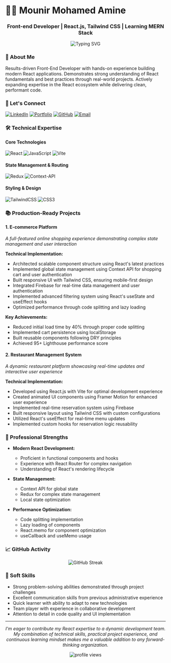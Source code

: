 # 👨‍💻 Mounir Mohamed Amine

<h3 align="center">Front-end Developer | React.js, Tailwind CSS | Learning MERN Stack</h3>

<p align="center">
  <img src="https://readme-typing-svg.herokuapp.com?font=Fira+Code&duration=3000&pause=1000&color=2E9BF7&center=true&vCenter=true&width=435&lines=Front+End+Developer;React+%2B+Tailwind+Specialist;Modern+Web+Applications;Clean+Code+Enthusiast" alt="Typing SVG" />
</p>

### 💫 About Me
Results-driven Front-End Developer with hands-on experience building modern React applications. Demonstrates strong understanding of React fundamentals and best practices through real-world projects. Actively expanding expertise in the React ecosystem while delivering clean, performant code.

### 🤝 Let's Connect
[![LinkedIn](https://img.shields.io/badge/LinkedIn-%230077B5.svg?logo=linkedin&logoColor=white)](https://www.linkedin.com/in/mohamed-amine-mounir-6a125732b/)
[![Portfolio](https://img.shields.io/badge/Portfolio-%23000000.svg?style=for-the-badge&logo=firefox&logoColor=#FF7139)](https://amine-developer.vercel.app//)
[![GitHub](https://img.shields.io/badge/GitHub-%23121011.svg?style=for-the-badge&logo=github&logoColor=white)](https://github.com/Mohamed-amine-Mr)
[![Email](https://img.shields.io/badge/Email-D14836?style=for-the-badge&logo=gmail&logoColor=white)](mailto:mohamedaminemounirdev@gmail.com)

### 🛠 Technical Expertise

#### Core Technologies
![React](https://img.shields.io/badge/react-%2320232a.svg?style=for-the-badge&logo=react&logoColor=%2361DAFB)
![JavaScript](https://img.shields.io/badge/javascript-%23323330.svg?style=for-the-badge&logo=javascript&logoColor=%23F7DF1E)
![Vite](https://img.shields.io/badge/vite-%23646CFF.svg?style=for-the-badge&logo=vite&logoColor=white)

#### State Management & Routing
![Redux](https://img.shields.io/badge/redux-%23593d88.svg?style=for-the-badge&logo=redux&logoColor=white)
![Context-API](https://img.shields.io/badge/Context--Api-000000?style=for-the-badge&logo=react)

#### Styling & Design
![TailwindCSS](https://img.shields.io/badge/tailwindcss-%2338B2AC.svg?style=for-the-badge&logo=tailwind-css&logoColor=white)
![CSS3](https://img.shields.io/badge/css3-%231572B6.svg?style=for-the-badge&logo=css3&logoColor=white)

### 📚 Production-Ready Projects

#### 1. **E-commerce Platform**
*A full-featured online shopping experience demonstrating complex state management and user interaction*

**Technical Implementation:**
- Architected scalable component structure using React's latest practices
- Implemented global state management using Context API for shopping cart and user authentication
- Built responsive UI with Tailwind CSS, ensuring mobile-first design
- Integrated Firebase for real-time data management and user authentication
- Implemented advanced filtering system using React's useState and useEffect hooks
- Optimized performance through code splitting and lazy loading

**Key Achievements:**
- Reduced initial load time by 40% through proper code splitting
- Implemented cart persistence using localStorage
- Built reusable components following DRY principles
- Achieved 95+ Lighthouse performance score

#### 2. **Restaurant Management System**
*A dynamic restaurant platform showcasing real-time updates and interactive user experience*

**Technical Implementation:**
- Developed using React.js with Vite for optimal development experience
- Created animated UI components using Framer Motion for enhanced user experience
- Implemented real-time reservation system using Firebase
- Built responsive layout using Tailwind CSS with custom configurations
- Utilized React's useEffect for real-time menu updates
- Implemented custom hooks for reservation logic reusability

### 💪 Professional Strengths

- **Modern React Development:**
  - Proficient in functional components and hooks
  - Experience with React Router for complex navigation
  - Understanding of React's rendering lifecycle

- **State Management:**
  - Context API for global state
  - Redux for complex state management
  - Local state optimization

- **Performance Optimization:**
  - Code splitting implementation
  - Lazy loading of components
  - React.memo for component optimization
  - useCallback and useMemo usage

### 📈 GitHub Activity

<p align="center">
  <img src="https://github-readme-streak-stats.herokuapp.com/?user=Mohamed-amine-Mr&theme=tokyonight" alt="GitHub Streak" />
</p>

### 🌟 Soft Skills
- Strong problem-solving abilities demonstrated through project challenges
- Excellent communication skills from previous administrative experience
- Quick learner with ability to adapt to new technologies
- Team player with experience in collaborative development
- Attention to detail in code quality and UI implementation

---

<p align="center">
  <i>I'm eager to contribute my React expertise to a dynamic development team. My combination of technical skills, practical project experience, and continuous learning mindset makes me a valuable addition to any forward-thinking organization.</i>
</p>

<p align="center">
  <img src="https://komarev.com/ghpvc/?username=Mohamed-amine-Mr&label=Profile%20views&color=0e75b6&style=flat" alt="profile views" /> 
</p>
